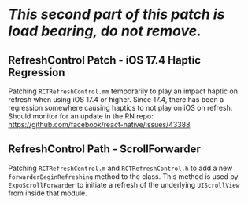 # ***This second part of this patch is load bearing, do not remove.***

## RefreshControl Patch - iOS 17.4 Haptic Regression

Patching `RCTRefreshControl.mm` temporarily to play an impact haptic on refresh when using iOS 17.4 or higher. Since
17.4, there has been a regression somewhere causing haptics to not play on iOS on refresh. Should monitor for an update
in the RN repo: https://github.com/facebook/react-native/issues/43388

## RefreshControl Path - ScrollForwarder

Patching `RCTRefreshControl.m` and `RCTRefreshControl.h` to add a new `forwarderBeginRefreshing` method to the class.
This method is used by `ExpoScrollForwarder` to initiate a refresh of the underlying `UIScrollView` from inside that
module.
